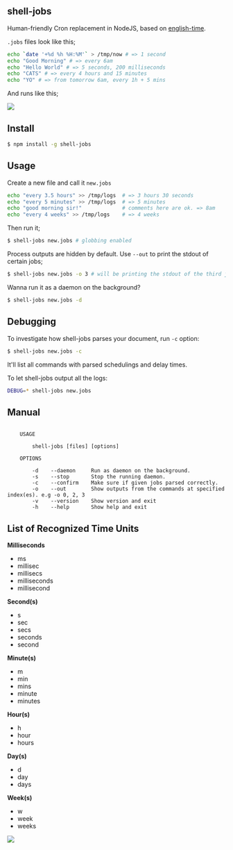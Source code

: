 ## shell-jobs

Human-friendly Cron replacement in NodeJS, based on [english-time](https://github.com/azer/english-time).

`.jobs` files look like this;

```bash
echo `date '+%d %h %H:%M'` > /tmp/now # => 1 second
echo "Good Morning" # => every 6am
echo "Hello World" # => 5 seconds, 200 milliseconds
echo "CATS" # => every 4 hours and 15 minutes
echo "YO" # => from tomorrow 6am, every 1h + 5 mins
```

And runs like this;

![](https://dl.dropbox.com/s/ld9s6cpjy3lwbb6/shell-jobs.png)

## Install

```bash
$ npm install -g shell-jobs
```

## Usage

Create a new file and call it `new.jobs`

```bash
echo "every 3.5 hours" >> /tmp/logs  # => 3 hours 30 seconds
echo "every 5 minutes" >> /tmp/logs  # => 5 minutes
echo "good morning sir!"             # comments here are ok. => 8am
echo "every 4 weeks" >> /tmp/logs    # => 4 weeks
```

Then run it;

```bash
$ shell-jobs new.jobs # globbing enabled
```

Process outputs are hidden by default. Use `--out` to print the stdout of certain jobs;

```bash
$ shell-jobs new.jobs -o 3 # will be printing the stdout of the third job 'echo "this is a new day!"'
```

Wanna run it as a daemon on the background?

```bash
$ shell-jobs new.jobs -d
```

## Debugging

To investigate how shell-jobs parses your document, run `-c` option:

```bash
$ shell-jobs new.jobs -c
```

It'll list all commands with parsed schedulings and delay times.

To let shell-jobs output all the logs:

```bash
DEBUG=* shell-jobs new.jobs
```

## Manual

```

    USAGE

        shell-jobs [files] [options]

    OPTIONS

        -d    --daemon     Run as daemon on the background.
        -s    --stop       Stop the running daemon.
        -c    --confirm    Make sure if given jobs parsed correctly.
        -o    --out        Show outputs from the commands at specified index(es). e.g -o 0, 2, 3
        -v    --version    Show version and exit
        -h    --help       Show help and exit

```

## List of Recognized Time Units

**Milliseconds**

* ms
* millisec
* millisecs
* milliseconds
* millisecond

**Second(s)**

* s
* sec
* secs
* seconds
* second

**Minute(s)**

* m
* min
* mins
* minute
* minutes

**Hour(s)**

* h
* hour
* hours

**Day(s)**

* d
* day
* days

**Week(s)**

* w
* week
* weeks

![](http://distilleryimage4.s3.amazonaws.com/564cccc2831b11e28f3922000aaa2151_6.jpg)
